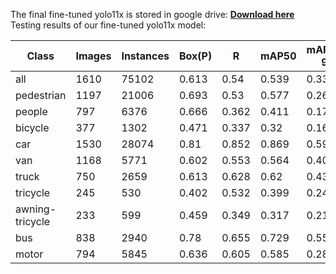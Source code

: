 The final fine-tuned yolo11x is stored in google drive: [**Download here**](https://drive.google.com/file/d/1vejrx1ADroPLlVBl9SI0dqbsv-2X4wCW/view?usp=sharing)
Testing results of our fine-tuned yolo11x model:

| Class              | Images | Instances | Box(P) | R    | mAP50 | mAP50-95 |
|--------------------|--------|-----------|--------|------|-------|----------|
| all               | 1610   | 75102     | 0.613  | 0.54 | 0.539 | 0.333    |
| pedestrian        | 1197   | 21006     | 0.693  | 0.53 | 0.577 | 0.264    |
| people           | 797    | 6376      | 0.666  | 0.362 | 0.411 | 0.172    |
| bicycle          | 377    | 1302      | 0.471  | 0.337 | 0.32  | 0.164    |
| car              | 1530   | 28074     | 0.81   | 0.852 | 0.869 | 0.595    |
| van              | 1168   | 5771      | 0.602  | 0.553 | 0.564 | 0.408    |
| truck            | 750    | 2659      | 0.613  | 0.628 | 0.62  | 0.438    |
| tricycle         | 245    | 530       | 0.402  | 0.532 | 0.399 | 0.24     |
| awning-tricycle  | 233    | 599       | 0.459  | 0.349 | 0.317 | 0.214    |
| bus              | 838    | 2940      | 0.78   | 0.655 | 0.729 | 0.553    |
| motor            | 794    | 5845      | 0.636  | 0.605 | 0.585 | 0.284    |
